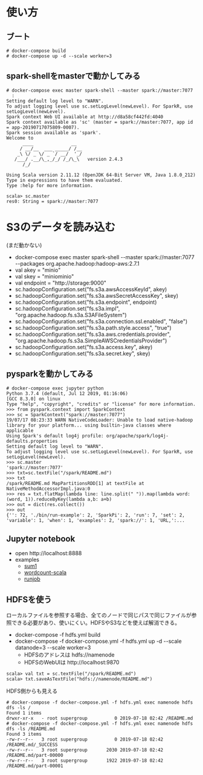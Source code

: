 
# 使い方

## ブート

```
# docker-compose build
# docker-compose up -d --scale worker=3
```

## spark-shellをmasterで動かしてみる

```
# docker-compose exec master spark-shell --master spark://master:7077
  :
Setting default log level to "WARN".
To adjust logging level use sc.setLogLevel(newLevel). For SparkR, use setLogLevel(newLevel).
Spark context Web UI available at http://d8a58cf442fd:4040
Spark context available as 'sc' (master = spark://master:7077, app id = app-20190717075809-0007).
Spark session available as 'spark'.
Welcome to
      ____              __
     / __/__  ___ _____/ /__
    _\ \/ _ \/ _ `/ __/  '_/
   /___/ .__/\_,_/_/ /_/\_\   version 2.4.3
      /_/

Using Scala version 2.11.12 (OpenJDK 64-Bit Server VM, Java 1.8.0_212)
Type in expressions to have them evaluated.
Type :help for more information.

scala> sc.master
res0: String = spark://master:7077
```


# S3のデータを読み込む

(まだ動かない)

- docker-compose exec master spark-shell --master spark://master:7077 --packages org.apache.hadoop:hadoop-aws:2.7.1
- val akey = "minio"
- val skey = "miniominio"
- val endpoint = "http://storage:9000"
- sc.hadoopConfiguration.set("fs.s3a.awsAccessKeyId", akey)
- sc.hadoopConfiguration.set("fs.s3a.awsSecretAccessKey", skey)
- sc.hadoopConfiguration.set("fs.s3a.endpoint", endpoint)
- sc.hadoopConfiguration.set("fs.s3a.impl", "org.apache.hadoop.fs.s3a.S3AFileSystem")
- sc.hadoopConfiguration.set("fs.s3a.connection.ssl.enabled", "false")
- sc.hadoopConfiguration.set("fs.s3a.path.style.access", "true")
- sc.hadoopConfiguration.set("fs.s3a.aws.credentials.provider", "org.apache.hadoop.fs.s3a.SimpleAWSCredentialsProvider")
- sc.hadoopConfiguration.set("fs.s3a.access.key", akey)
- sc.hadoopConfiguration.set("fs.s3a.secret.key", skey)

## pysparkを動かしてみる

```
# docker-compose exec jupyter python
Python 3.7.4 (default, Jul 12 2019, 01:16:06)
[GCC 8.3.0] on linux
Type "help", "copyright", "credits" or "license" for more information.
>>> from pyspark.context import SparkContext
>>> sc = SparkContext("spark://master:7077")
19/07/17 08:23:33 WARN NativeCodeLoader: Unable to load native-hadoop library for your platform... using builtin-java classes where applicable
Using Spark's default log4j profile: org/apache/spark/log4j-defaults.properties
Setting default log level to "WARN".
To adjust logging level use sc.setLogLevel(newLevel). For SparkR, use setLogLevel(newLevel).
>>> sc.master
'spark://master:7077'
>>> txt=sc.textFile("/spark/README.md")
>>> txt
/spark/README.md MapPartitionsRDD[1] at textFile at NativeMethodAccessorImpl.java:0
>>> res = txt.flatMap(lambda line: line.split(" ")).map(lambda word: (word, 1)).reduceByKey(lambda a,b: a+b)
>>> out = dict(res.collect())
>>> out
{'': 72, './bin/run-example': 2, 'SparkPi': 2, 'run': 7, 'set': 2, 'variable': 1, 'when': 1, 'examples': 2, 'spark://': 1, 'URL,':...
```

## Jupyter notebook

- open http://localhost:8888
- examples
  - [sum1](./sum1.ipynb)
  - [wordcount-scala](./wordcount-scala.ipynb)
  - [runjob](./runjob.ipynb)

## HDFSを使う

ローカルファイルを参照する場合、全てのノードで同じパスで同じファイルが参照できる必要があり、使いにくい。HDFSやS3などを使えば解消できる。

- docker-compose -f hdfs.yml build
- docker-compose -f docker-compose.yml -f hdfs.yml up -d --scale datanode=3 --scale worker=3
  - HDFSのアドレスは hdfs://namenode
  - HDFSのWebUIは http://localhost:9870 

```
scala> val txt = sc.textFile("/spark/README.md")
scala> txt.saveAsTextFile("hdfs://namenode/README.md")
```

HDFS側からも見える

```
# docker-compose -f docker-compose.yml -f hdfs.yml exec namenode hdfs dfs -ls /
Found 1 items
drwxr-xr-x   - root supergroup          0 2019-07-18 02:42 /README.md
# docker-compose -f docker-compose.yml -f hdfs.yml exec namenode hdfs dfs -ls /README.md
Found 3 items
-rw-r--r--   3 root supergroup          0 2019-07-18 02:42 /README.md/_SUCCESS
-rw-r--r--   3 root supergroup       2030 2019-07-18 02:42 /README.md/part-00000
-rw-r--r--   3 root supergroup       1922 2019-07-18 02:42 /README.md/part-00001
```


```python

```
